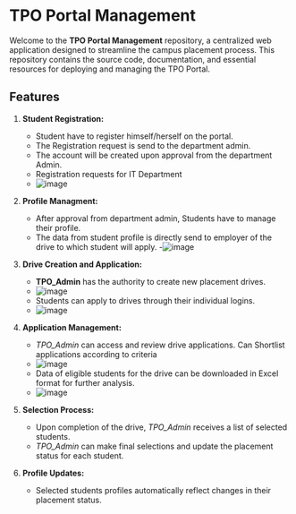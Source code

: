 # TPO Portal Management

Welcome to the **TPO Portal Management** repository, a centralized web application designed to streamline the campus placement process. This repository contains the source code, documentation, and essential resources for deploying and managing the TPO Portal.

## Features

1. **Student Registration:**
   - Student have to register himself/herself on the portal.
   - The Registration request is send to the department admin.
   - The account will be created upon approval from the department Admin.
   - Registration requests for IT Department
   - ![image](https://github.com/dshinde96/TPO-Portal/assets/109900406/0132bf3a-c3e9-44b5-a48f-84355f83789c)

     
2. **Profile Managment:**
   - After approval from department admin, Students have to manage their profile.
   - The data from student profile is directly send to employer of the drive to which student will apply.
   -![image](https://github.com/dshinde96/TPO-Portal/assets/109900406/b759afab-2fdc-4643-af41-e97abbc1f774)



3. **Drive Creation and Application:**
   - **TPO_Admin** has the authority to create new placement drives.
   - ![image](https://github.com/dshinde96/TPO-Portal/assets/109900406/85aa6ac8-dc7c-46b9-aa59-67d29566d976)
   - Students can apply to drives through their individual logins.
   - ![image](https://github.com/dshinde96/TPO-Portal/assets/109900406/bce49230-5932-48e9-abb6-a709638a8b6e)


4. **Application Management:**
   - *TPO_Admin* can access and review drive applications. Can Shortlist applications according to criteria
   - ![image](https://github.com/dshinde96/TPO-Portal/assets/109900406/6f315d64-734f-4d4e-b8d2-aed5b333757e)
   - Data of eligible students for the drive can be downloaded in Excel format for further analysis.
   - ![image](https://github.com/dshinde96/TPO-Portal/assets/109900406/ecbe9921-d995-4a8c-b4df-9ff38602faef)


5. **Selection Process:**
   - Upon completion of the drive, *TPO_Admin* receives a list of selected students.
   - *TPO_Admin* can make final selections and update the placement status for each student.

6. **Profile Updates:**
   - Selected students profiles automatically reflect changes in their placement status.
  
